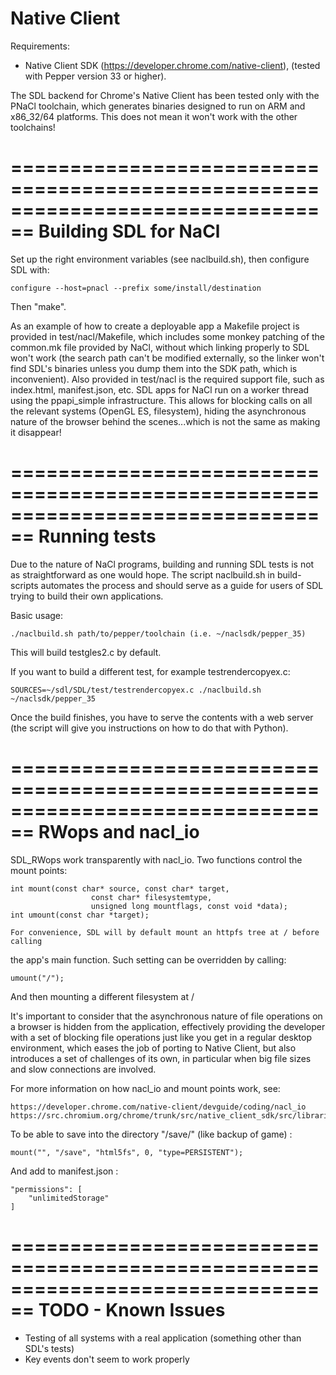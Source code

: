 Native Client
================================================================================

Requirements:

* Native Client SDK (https://developer.chrome.com/native-client),
  (tested with Pepper version 33 or higher).

The SDL backend for Chrome's Native Client has been tested only with the PNaCl
toolchain, which generates binaries designed to run on ARM and x86_32/64
platforms. This does not mean it won't work with the other toolchains!

================================================================================
Building SDL for NaCl
================================================================================

Set up the right environment variables (see naclbuild.sh), then configure SDL with:

    configure --host=pnacl --prefix some/install/destination

Then "make".

As an example of how to create a deployable app a Makefile project is provided
in test/nacl/Makefile, which includes some monkey patching of the common.mk file
provided by NaCl, without which linking properly to SDL won't work (the search
path can't be modified externally, so the linker won't find SDL's binaries unless
you dump them into the SDK path, which is inconvenient).
Also provided in test/nacl is the required support file, such as index.html,
manifest.json, etc.
SDL apps for NaCl run on a worker thread using the ppapi_simple infrastructure.
This allows for blocking calls on all the relevant systems (OpenGL ES, filesystem),
hiding the asynchronous nature of the browser behind the scenes...which is not the
same as making it disappear!

================================================================================
Running tests
================================================================================

Due to the nature of NaCl programs, building and running SDL tests is not as
straightforward as one would hope. The script naclbuild.sh in build-scripts
automates the process and should serve as a guide for users of SDL trying to build
their own applications.

Basic usage:

    ./naclbuild.sh path/to/pepper/toolchain (i.e. ~/naclsdk/pepper_35)

This will build testgles2.c by default.

If you want to build a different test, for example testrendercopyex.c:

    SOURCES=~/sdl/SDL/test/testrendercopyex.c ./naclbuild.sh ~/naclsdk/pepper_35

Once the build finishes, you have to serve the contents with a web server (the
script will give you instructions on how to do that with Python).

================================================================================
RWops and nacl_io
================================================================================

SDL_RWops work transparently with nacl_io. Two functions control the mount points:

    int mount(const char* source, const char* target,
                      const char* filesystemtype,
                      unsigned long mountflags, const void *data);
    int umount(const char *target);

    For convenience, SDL will by default mount an httpfs tree at / before calling

the app's main function. Such setting can be overridden by calling:

    umount("/");

And then mounting a different filesystem at /

It's important to consider that the asynchronous nature of file operations on a
browser is hidden from the application, effectively providing the developer with
a set of blocking file operations just like you get in a regular desktop
environment, which eases the job of porting to Native Client, but also introduces
a set of challenges of its own, in particular when big file sizes and slow
connections are involved.

For more information on how nacl_io and mount points work, see:

    https://developer.chrome.com/native-client/devguide/coding/nacl_io
    https://src.chromium.org/chrome/trunk/src/native_client_sdk/src/libraries/nacl_io/nacl_io.h

To be able to save into the directory "/save/" (like backup of game) :

    mount("", "/save", "html5fs", 0, "type=PERSISTENT");

And add to manifest.json :

    "permissions": [
        "unlimitedStorage"
    ]

================================================================================
TODO - Known Issues
================================================================================

* Testing of all systems with a real application (something other than SDL's tests)
* Key events don't seem to work properly

